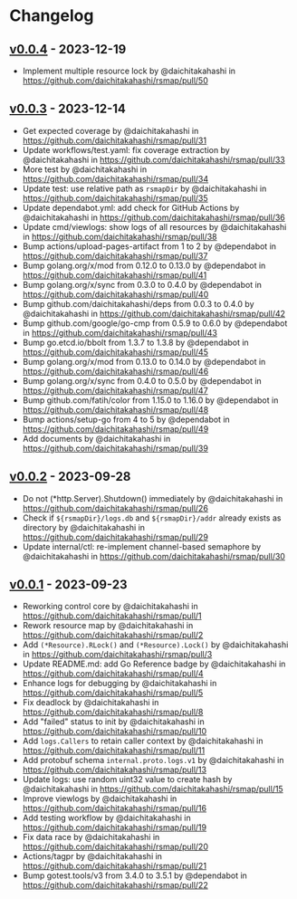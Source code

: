 # Changelog

## [v0.0.4](https://github.com/daichitakahashi/rsmap/compare/v0.0.3...v0.0.4) - 2023-12-19
- Implement multiple resource lock by @daichitakahashi in https://github.com/daichitakahashi/rsmap/pull/50

## [v0.0.3](https://github.com/daichitakahashi/rsmap/compare/v0.0.2...v0.0.3) - 2023-12-14
- Get expected coverage by @daichitakahashi in https://github.com/daichitakahashi/rsmap/pull/31
- Update workflows/test.yaml: fix coverage extraction by @daichitakahashi in https://github.com/daichitakahashi/rsmap/pull/33
- More test by @daichitakahashi in https://github.com/daichitakahashi/rsmap/pull/34
- Update test: use relative path as `rsmapDir` by @daichitakahashi in https://github.com/daichitakahashi/rsmap/pull/35
- Update dependabot.yml: add check for GitHub Actions by @daichitakahashi in https://github.com/daichitakahashi/rsmap/pull/36
- Update cmd/viewlogs: show logs of all resources by @daichitakahashi in https://github.com/daichitakahashi/rsmap/pull/38
- Bump actions/upload-pages-artifact from 1 to 2 by @dependabot in https://github.com/daichitakahashi/rsmap/pull/37
- Bump golang.org/x/mod from 0.12.0 to 0.13.0 by @dependabot in https://github.com/daichitakahashi/rsmap/pull/41
- Bump golang.org/x/sync from 0.3.0 to 0.4.0 by @dependabot in https://github.com/daichitakahashi/rsmap/pull/40
- Bump github.com/daichitakahashi/deps from 0.0.3 to 0.4.0 by @daichitakahashi in https://github.com/daichitakahashi/rsmap/pull/42
- Bump github.com/google/go-cmp from 0.5.9 to 0.6.0 by @dependabot in https://github.com/daichitakahashi/rsmap/pull/43
- Bump go.etcd.io/bbolt from 1.3.7 to 1.3.8 by @dependabot in https://github.com/daichitakahashi/rsmap/pull/45
- Bump golang.org/x/mod from 0.13.0 to 0.14.0 by @dependabot in https://github.com/daichitakahashi/rsmap/pull/46
- Bump golang.org/x/sync from 0.4.0 to 0.5.0 by @dependabot in https://github.com/daichitakahashi/rsmap/pull/47
- Bump github.com/fatih/color from 1.15.0 to 1.16.0 by @dependabot in https://github.com/daichitakahashi/rsmap/pull/48
- Bump actions/setup-go from 4 to 5 by @dependabot in https://github.com/daichitakahashi/rsmap/pull/49
- Add documents by @daichitakahashi in https://github.com/daichitakahashi/rsmap/pull/39

## [v0.0.2](https://github.com/daichitakahashi/rsmap/compare/v0.0.1...v0.0.2) - 2023-09-28
- Do not (*http.Server).Shutdown() immediately by @daichitakahashi in https://github.com/daichitakahashi/rsmap/pull/26
- Check if `${rsmapDir}/logs.db` and `${rsmapDir}/addr` already exists as directory by @daichitakahashi in https://github.com/daichitakahashi/rsmap/pull/29
- Update internal/ctl: re-implement channel-based semaphore by @daichitakahashi in https://github.com/daichitakahashi/rsmap/pull/30

## [v0.0.1](https://github.com/daichitakahashi/rsmap/commits/v0.0.1) - 2023-09-23
- Reworking control core by @daichitakahashi in https://github.com/daichitakahashi/rsmap/pull/1
- Rework resource map by @daichitakahashi in https://github.com/daichitakahashi/rsmap/pull/2
- Add `(*Resource).RLock()` and `(*Resource).Lock()` by @daichitakahashi in https://github.com/daichitakahashi/rsmap/pull/3
- Update README.md: add Go Reference badge by @daichitakahashi in https://github.com/daichitakahashi/rsmap/pull/4
- Enhance logs for debugging by @daichitakahashi in https://github.com/daichitakahashi/rsmap/pull/5
- Fix deadlock by @daichitakahashi in https://github.com/daichitakahashi/rsmap/pull/8
- Add "failed" status to init by @daichitakahashi in https://github.com/daichitakahashi/rsmap/pull/10
- Add `logs.Callers` to retain caller context by @daichitakahashi in https://github.com/daichitakahashi/rsmap/pull/11
- Add protobuf schema `internal.proto.logs.v1` by @daichitakahashi in https://github.com/daichitakahashi/rsmap/pull/13
- Update logs: use random uint32 value to create hash by @daichitakahashi in https://github.com/daichitakahashi/rsmap/pull/15
- Improve viewlogs by @daichitakahashi in https://github.com/daichitakahashi/rsmap/pull/16
- Add testing workflow by @daichitakahashi in https://github.com/daichitakahashi/rsmap/pull/19
- Fix data race by @daichitakahashi in https://github.com/daichitakahashi/rsmap/pull/20
- Actions/tagpr by @daichitakahashi in https://github.com/daichitakahashi/rsmap/pull/21
- Bump gotest.tools/v3 from 3.4.0 to 3.5.1 by @dependabot in https://github.com/daichitakahashi/rsmap/pull/22
